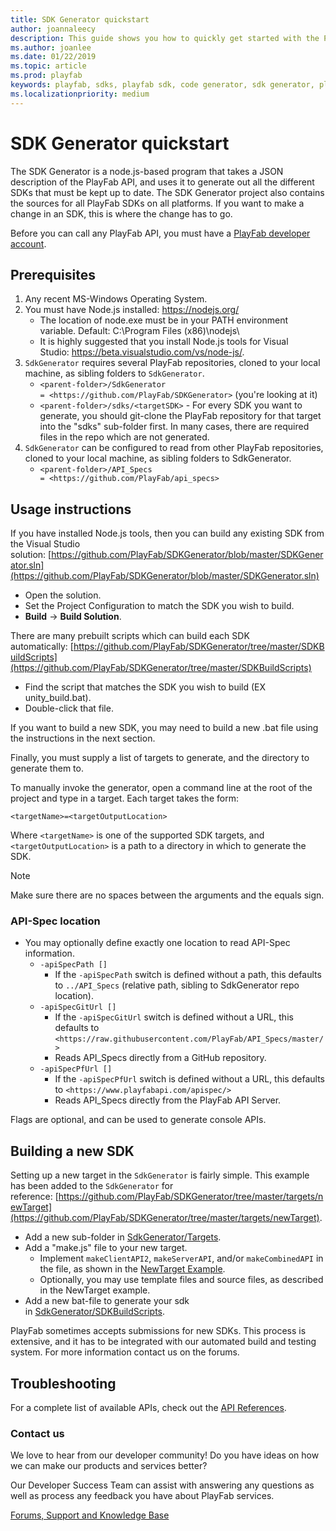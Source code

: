 ```yaml
---
title: SDK Generator quickstart
author: joannaleecy
description: This guide shows you how to quickly get started with the PlayFab SDK Generator.
ms.author: joanlee
ms.date: 01/22/2019
ms.topic: article
ms.prod: playfab
keywords: playfab, sdks, playfab sdk, code generator, sdk generator, playfab sdk generator
ms.localizationpriority: medium
---
```


# SDK Generator quickstart

The SDK Generator is a node.js-based program that takes a JSON description of the PlayFab API, and uses it to generate out all the different SDKs that must be kept up to date. The SDK Generator project also contains the sources for all PlayFab SDKs on all platforms. If you want to make a change in an SDK, this is where the change has to go.

Before you can call any PlayFab API, you must have a [PlayFab developer account](https://developer.playfab.com/en-us/sign-up). 

## Prerequisites

1. Any recent MS-Windows Operating System.
2. You must have Node.js installed: <https://nodejs.org/>
   - The location of node.exe must be in your PATH environment variable. Default: C:\Program Files (x86)\nodejs\
   - It is highly suggested that you install Node.js tools for Visual Studio: <https://beta.visualstudio.com/vs/node-js/>.
3. `SdkGenerator` requires several PlayFab repositories, cloned to your local machine, as sibling folders to `SdkGenerator`.
   - `<parent-folder>/SdkGenerator = <https://github.com/PlayFab/SDKGenerator>` (you're looking at it)
   - `<parent-folder>/sdks/<targetSDK>` - For every SDK you want to generate, you should git-clone the PlayFab repository for that target into the "sdks" sub-folder first. In many cases, there are required files in the repo which are not generated.
4. `SdkGenerator` can be configured to read from other PlayFab repositories, cloned to your local machine, as sibling folders to SdkGenerator.
   - `<parent-folder>/API_Specs = <https://github.com/PlayFab/api_specs>`

## Usage instructions

If you have installed Node.js tools, then you can build any existing SDK from the Visual Studio solution: [https://github.com/PlayFab/SDKGenerator/blob/master/SDKGenerator.sln](https://github.com/PlayFab/SDKGenerator/blob/master/SDKGenerator.sln)

- Open the solution.
- Set the Project Configuration to match the SDK you wish to build.
- **Build** -> **Build Solution**.

There are many prebuilt scripts which can build each SDK automatically: [https://github.com/PlayFab/SDKGenerator/tree/master/SDKBuildScripts](https://github.com/PlayFab/SDKGenerator/tree/master/SDKBuildScripts)

- Find the script that matches the SDK you wish to build (EX unity_build.bat).
- Double-click that file.

If you want to build a new SDK, you may need to build a new .bat file using the instructions in the next section.

Finally, you must supply a list of targets to generate, and the directory to generate them to.

To manually invoke the generator, open a command line at the root of the project and type in a target.  Each target takes the form:

`<targetName>=<targetOutputLocation>`

Where `<targetName>` is one of the supported SDK targets, and `<targetOutputLocation>` is a path to a directory in which to generate the SDK.

> [!NOTE]
> Make sure there are no spaces between the arguments and the equals sign.

### API-Spec location

- You may optionally define exactly one location to read API-Spec information.
  - `-apiSpecPath []`
    - If the `-apiSpecPath` switch is defined without a path, this defaults to `../API_Specs` (relative path, sibling to SdkGenerator repo location).
  - `-apiSpecGitUrl []`
    - If the `-apiSpecGitUrl` switch is defined without a URL, this defaults to `<https://raw.githubusercontent.com/PlayFab/API_Specs/master/>`
    - Reads API_Specs directly from a GitHub repository.
  - `-apiSpecPfUrl []`
    - If the `-apiSpecPfUrl` switch is defined without a URL, this defaults to `<https://www.playfabapi.com/apispec/>`
    - Reads API_Specs directly from the PlayFab API Server.

Flags are optional, and can be used to generate console APIs.

## Building a new SDK

Setting up a new target in the `SdkGenerator` is fairly simple. This example has been added to the `SdkGenerator` for reference: [https://github.com/PlayFab/SDKGenerator/tree/master/targets/newTarget](https://github.com/PlayFab/SDKGenerator/tree/master/targets/newTarget).

- Add a new sub-folder in [SdkGenerator/Targets](https://github.com/PlayFab/SDKGenerator/tree/master/targets).
- Add a "make.js" file to your new target.
  - Implement `makeClientAPI2`, `makeServerAPI`, and/or `makeCombinedAPI` in the file, as shown in the [NewTarget Example](https://github.com/PlayFab/SDKGenerator/blob/master/targets/newTarget/make.js).
  - Optionally, you may use template files and source files, as described in the NewTarget example.
- Add a new bat-file to generate your sdk in [SdkGenerator/SDKBuildScripts](https://github.com/PlayFab/SDKGenerator/tree/master/SDKBuildScripts).

PlayFab sometimes accepts submissions for new SDKs. This process is extensive, and it has to be integrated with our automated build and testing system. For more information contact us on the forums.

## Troubleshooting

For a complete list of available APIs, check out the [API References](../../api-references/index.md).

### Contact us

We love to hear from our developer community! Do you have ideas on how we can make our products and services better?

Our Developer Success Team can assist with answering any questions as well as process any feedback you have about PlayFab services.

[Forums, Support and Knowledge Base](https://community.playfab.com/)
